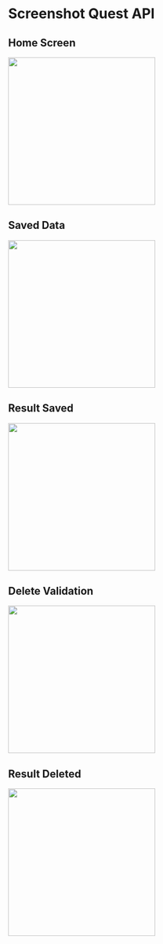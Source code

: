 # Screenshot Quest API

## Home Screen
<img src="https://github.com/user-attachments/assets/13e6f1ff-e20c-40f8-93c1-c5bafa615e65" width="300">

## Saved Data
<img src="https://github.com/user-attachments/assets/1a559307-ff5c-43e5-ae1e-068afcb675f2" width="300">

## Result Saved
<img src="https://github.com/user-attachments/assets/8d1ecb26-1eb6-4768-8f56-20e2a28ccfc0" width="300">

## Delete Validation
<img src="https://github.com/user-attachments/assets/5fd6d4d4-2c72-4dcb-98ae-541efe4c3d76" width="300">

## Result Deleted
<img src="https://github.com/user-attachments/assets/1e88c367-8c44-4558-a072-6e97da04f917" width="300">
